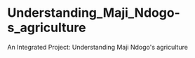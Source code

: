# Understanding_Maji_Ndogo-s_agriculture
An Integrated Project: Understanding Maji Ndogo's agriculture
